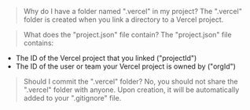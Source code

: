 > Why do I have a folder named ".vercel" in my project?
> The ".vercel" folder is created when you link a directory to a Vercel project.

> What does the "project.json" file contain?
> The "project.json" file contains:

- The ID of the Vercel project that you linked ("projectId")
- The ID of the user or team your Vercel project is owned by ("orgId")

> Should I commit the ".vercel" folder?
> No, you should not share the ".vercel" folder with anyone.
> Upon creation, it will be automatically added to your ".gitignore" file.
